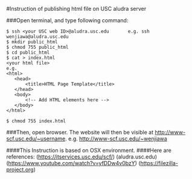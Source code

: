 #Instruction of publishing html file on USC aludra server

###Open terminal, and type following command:
```{r, engine='bash', count_lines}
$ ssh <your USC web ID>@aludra.usc.edu       e.g. ssh wenjiawa@aludra.usc.edu
$ mkdir public_html
$ chmod 755 public_html
$ cd public_html
$ cat > index.html
<your html file>
e.g. 
<html>
   <head>
       <title>HTML Page Template</title>
   </head>
   <body>
       <!-- Add HTML elements here -->
   </body>
</html>

$ chmod 755 index.html 
```

###Then, open browser. The website will then be visible at http://www-scf.usc.edu/~username. e.g. http://www-scf.usc.edu/~wenjiawa

####This Instruction is based on OSX environment.
####Here are references:
(https://itservices.usc.edu/scf/)
(aludra.usc.edu)
(https://www.youtube.com/watch?v=yfDDw4v0bzY)
(https://filezilla-project.org)
